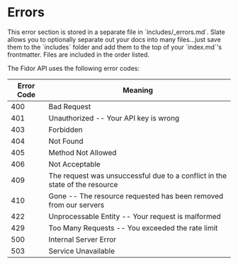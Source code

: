# Errors

<aside class="notice">This error section is stored in a separate file in `includes/_errors.md`. Slate allows you to optionally separate out your docs into many files...just save them to the `includes` folder and add them to the top of your `index.md`'s frontmatter. Files are included in the order listed.</aside>

The Fidor API uses the following error codes:


Error Code | Meaning
---------- | -------
400 | Bad Request
401 | Unauthorized -- Your API key is wrong
403 | Forbidden
404 | Not Found
405 | Method Not Allowed
406 | Not Acceptable
409 | The request was unsuccessful due to a conflict in the state of the resource
410 | Gone -- The resource requested has been removed from our servers
422 | Unprocessable Entity -- Your request is malformed
429 | Too Many Requests -- You exceeded the rate limit
500 | Internal Server Error
503 | Service Unavailable